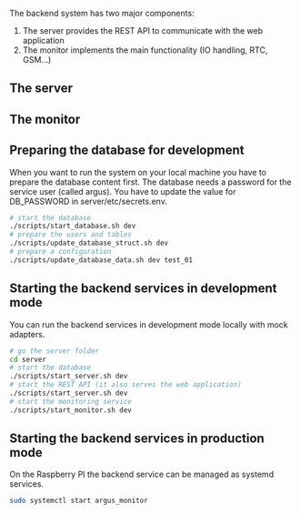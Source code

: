 The backend system has two major components:

1. The server provides the REST API to communicate with the web application
2. The monitor implements the main functionality (IO handling, RTC, GSM...)

## The server

## The monitor

## Preparing the database for development

When you want to run the system on your local machine you have to prepare the database content first.
The database needs a password for the service user (called argus). You have to update the value 
for DB_PASSWORD in server/etc/secrets.env.

```bash
# start the database
./scripts/start_database.sh dev
# prepare the users and tables
./scripts/update_database_struct.sh dev
# prepare a configuration
./scripts/update_database_data.sh dev test_01
```

## Starting the backend services in development mode

You can run the backend services in development mode locally with mock adapters.

```bash
# go the server folder
cd server
# start the database
./scripts/start_server.sh dev
# start the REST API (it also serves the web application)
./scripts/start_server.sh dev
# start the monitoring service
./scripts/start_monitor.sh dev
```

## Starting the backend services in production mode

On the Raspberry PI the backend service can be managed as systemd services.

```bash
sudo systemctl start argus_monitor
```
